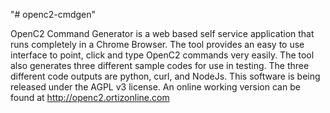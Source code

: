 "# openc2-cmdgen"


OpenC2 Command Generator is a web based self service application that runs completely in a Chrome Browser. The tool provides an easy to use interface to point, click and type OpenC2 commands very easily.
The tool also generates three different sample codes for use in testing. The three different code outputs are python, curl, and NodeJs. 
This software is being released under the AGPL v3 license. An online working version can be found at http://openc2.ortizonline.com